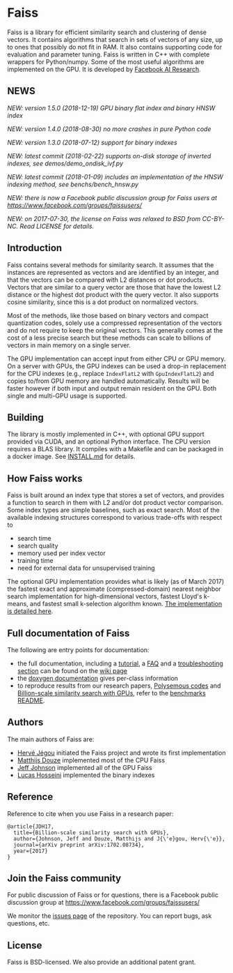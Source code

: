 # Faiss 

Faiss is a library for efficient similarity search and clustering of dense vectors. It contains algorithms that search in sets of vectors of any size, up to ones that possibly do not fit in RAM. It also contains supporting code for evaluation and parameter tuning. Faiss is written in C++ with complete wrappers for Python/numpy. Some of the most useful algorithms are implemented on the GPU. It is developed by [Facebook AI Research](https://research.fb.com/category/facebook-ai-research-fair/).

## NEWS

*NEW: version 1.5.0 (2018-12-19) GPU binary flat index and binary HNSW index*

*NEW: version 1.4.0 (2018-08-30) no more crashes in pure Python code*

*NEW: version 1.3.0 (2018-07-12) support for binary indexes*

*NEW: latest commit (2018-02-22) supports on-disk storage of inverted indexes, see demos/demo_ondisk_ivf.py*

*NEW: latest commit (2018-01-09) includes an implementation of the HNSW indexing method, see benchs/bench_hnsw.py*

*NEW: there is now a Facebook public discussion group for Faiss users at https://www.facebook.com/groups/faissusers/*

*NEW: on 2017-07-30, the license on Faiss was relaxed to BSD from CC-BY-NC. Read LICENSE for details.*

## Introduction

Faiss contains several methods for similarity search. It assumes that the instances are represented as vectors and are identified by an integer, and that the vectors can be compared with L2 distances or dot products. Vectors that are similar to a query vector are those that have the lowest L2 distance or the highest dot product with the query vector. It also supports cosine similarity, since this is a dot product on normalized vectors.

Most of the methods, like those based on binary vectors and compact quantization codes, solely use a compressed representation of the vectors and do not require to keep the original vectors. This generally comes at the cost of a less precise search but these methods can scale to billions of vectors in main memory on a single server. 

The GPU implementation can accept input from either CPU or GPU memory. On a server with GPUs, the GPU indexes can be used a drop-in replacement for the CPU indexes (e.g., replace `IndexFlatL2` with `GpuIndexFlatL2`) and copies to/from GPU memory are handled automatically. Results will be faster however if both input and output remain resident on the GPU. Both single and multi-GPU usage is supported.

## Building 

The library is mostly implemented in C++, with optional GPU support provided via CUDA, and an optional Python interface. The CPU version requires a BLAS library. It compiles with a Makefile and can be packaged in a docker image. See [INSTALL.md](INSTALL.md) for details.

## How Faiss works

Faiss is built around an index type that stores a set of vectors, and provides a function to search in them with L2 and/or dot product vector comparison. Some index types are simple baselines, such as exact search. Most of the available indexing structures correspond to various trade-offs with respect to

- search time
- search quality
- memory used per index vector 
- training time
- need for external data for unsupervised training

The optional GPU implementation provides what is likely (as of March 2017) the fastest exact and approximate (compressed-domain) nearest neighbor search implementation for high-dimensional vectors, fastest Lloyd's k-means, and fastest small k-selection algorithm known. [The implementation is detailed here](https://arxiv.org/abs/1702.08734).

## Full documentation of Faiss

The following are entry points for documentation: 

- the full documentation, including a [tutorial](https://github.com/facebookresearch/faiss/wiki/Getting-started), a [FAQ](https://github.com/facebookresearch/faiss/wiki/FAQ) and a [troubleshooting section](https://github.com/facebookresearch/faiss/wiki/Troubleshooting) can be found on the [wiki page](http://github.com/facebookresearch/faiss/wiki)
- the [doxygen documentation](http://rawgithub.com/facebookresearch/faiss/master/docs/html/annotated.html) gives per-class information
- to reproduce results from our research papers, [Polysemous codes](https://arxiv.org/abs/1609.01882) and [Billion-scale similarity search with GPUs](https://arxiv.org/abs/1702.08734), refer to the [benchmarks README](benchs/README.md).

## Authors

The main authors of Faiss are:
- [Hervé Jégou](https://github.com/jegou) initiated the Faiss project and wrote its first implementation
- [Matthijs Douze](https://github.com/mdouze) implemented most of the CPU Faiss
- [Jeff Johnson](https://github.com/wickedfoo) implemented all of the GPU Faiss
- [Lucas Hosseini](https://github.com/beauby) implemented the binary indexes

## Reference

Reference to cite when you use Faiss in a research paper:

```
@article{JDH17,
  title={Billion-scale similarity search with GPUs},
  author={Johnson, Jeff and Douze, Matthijs and J{\'e}gou, Herv{\'e}},
  journal={arXiv preprint arXiv:1702.08734},
  year={2017}
}
```

## Join the Faiss community

For public discussion of Faiss or for questions, there is a Facebook public discussion group at https://www.facebook.com/groups/faissusers/

We monitor the [issues page](http://github.com/facebookresearch/faiss/issues) of the repository. You can report bugs, ask questions, etc.

## License

Faiss  is BSD-licensed. We also provide an additional patent grant.

